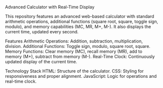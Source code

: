 Advanced Calculator with Real-Time Display

This repository features an advanced web-based calculator with standard arithmetic operations, additional functions (square root, square, toggle sign, modulo), and memory capabilities (MC, MR, M+, M-). 
It also displays the current time, updated every second.

Features
Arithmetic Operations: Addition, subtraction, multiplication, division.
Additional Functions: Toggle sign, modulo, square root, square.
Memory Functions: Clear memory (MC), recall memory (MR), add to memory (M+), subtract from memory (M-).
Real-Time Clock: Continuously updated display of the current time.

Technology Stack
HTML: Structure of the calculator.
CSS: Styling for responsiveness and proper alignment.
JavaScript: Logic for operations and real-time clock.
